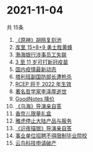 # 2021-11-04
  共 15条

  <!-- BEGIN -->
  <!-- 最后更新时间:Thu Nov 04 2021 06:13:16 GMT+0000 (Coordinated Universal Time) -->
  1. [《原神》胡桃复刻池](https://www.zhihu.com/search?q=原神)
1. [库里 15+8+9 勇士胜黄蜂](https://www.zhihu.com/search?q=勇士)
1. [渤海银行涉事员工失联](https://www.zhihu.com/search?q=渤海银行)
1. [3 至 11 岁可打新冠疫苗](https://www.zhihu.com/search?q=新冠疫苗)
1. [国内疫情最新动态](https://www.zhihu.com/search?q=国内疫情)
1. [塔利班副国防部长遭枪杀](https://www.zhihu.com/search?q=塔利班)
1. [RCEP 将于 2022 年生效](https://www.zhihu.com/search?q=rcep)
1. [著名哲学家李泽厚逝世](https://www.zhihu.com/search?q=李泽厚)
1. [GoodNotes 降价](https://www.zhihu.com/search?q=goodnotes)
1. [《乌海》导演亲自答](https://www.zhihu.com/search?q=乌海)
1. [香奈儿限量礼盒](https://www.zhihu.com/search?q=香奈儿礼盒)
1. [雅虎停止大陆产品与服务](https://www.zhihu.com/search?q=雅虎)
1. [《识夜描银》导演亲自答](https://www.zhihu.com/search?q=识夜描银)
1. [事业单位招聘不得限制毕业院校](https://www.zhihu.com/search?q=事业单位招聘)
1. [云鸟科技申请破产](https://www.zhihu.com/search?q=云鸟科技)
  <!-- END -->
  